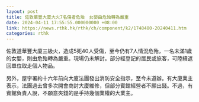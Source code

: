 ```yaml
---
layout: post
title: 佐敦華豐大廈大火7名傷者危殆　女嬰由危殆轉為嚴重
date: 2024-04-11 17:55:55.000000000 +08:00
link: https://news.rthk.hk/rthk/ch/component/k2/1748480-20240411.htm
categories: rthk
---
```


佐敦道華豐大廈三級火，造成5死40人受傷，至今仍有7人情況危殆，一名未滿1歲的女嬰，則由危殆轉為嚴重。現場仍未解封。部分經登記的居民或旅客，可陸續返回單位取走個人物品。

另外，屋宇署約十六年前向大廈法團發出消防安全指示，至今未遵辦。有大廈業主表示，法團過去曾多次開會商討大廈維修，但部分賓館經營者不願出錢。不過，有賓館負責人說，不願意夾錢的是手持幾個業權的大業主。

